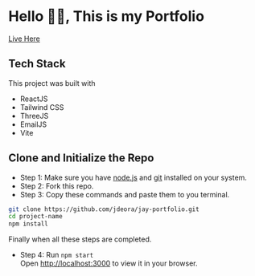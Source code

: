 # Hello 👋🏻, This is my Portfolio

[Live Here](www.jdcodes.tech)

## Tech Stack

This project was built with
- ReactJS
- Tailwind CSS
- ThreeJS
- EmailJS
- Vite

## Clone and Initialize the Repo

- Step 1: Make sure you have [node.js](https://docs.npmjs.com/about-npm-versions) and [git](https://git-scm.com/downloads) installed on your system.
- Step 2: Fork this repo.
- Step 3: Copy these commands and paste them to you terminal.
```bash
git clone https://github.com/jdeora/jay-portfolio.git
cd project-name
npm install
```
Finally when all these steps are completed.
- Step 4: Run `npm start` <br />
Open [http://localhost:3000](http://localhost:3000) to view it in your browser.



